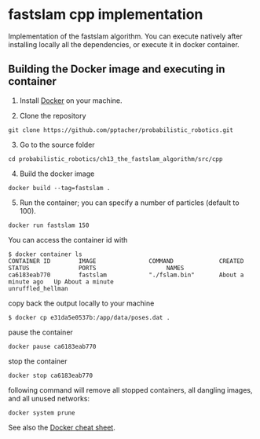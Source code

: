 # fastslam cpp implementation

Implementation of the fastslam algorithm. You can execute natively after installing locally all the dependencies, or execute it in docker container.

## Building the Docker image and executing in container

1. Install [Docker](https://www.docker.com/get-started) on your machine.

2. Clone the repository

```
git clone https://github.com/pptacher/probabilistic_robotics.git
```

3. Go to the source folder

```
cd probabilistic_robotics/ch13_the_fastslam_algorithm/src/cpp
```

4. Build the docker image

```
docker build --tag=fastslam .
```

5. Run the container; you can specify a number of particles (default to 100).

```
docker run fastslam 150
```

You can access the container id with
```
$ docker container ls
CONTAINER ID        IMAGE               COMMAND             CREATED              STATUS              PORTS                    NAMES
ca6183eab770        fastslam            "./fslam.bin"       About a minute ago   Up About a minute                            unruffled_hellman
```
copy back the output locally to your machine
```
$ docker cp e31da5e0537b:/app/data/poses.dat .
```

pause the container
```
docker pause ca6183eab770
```

stop the container
```
docker stop ca6183eab770
```

following command will remove all stopped containers, all dangling images, and all unused networks:
```
docker system prune
```

See also  the [Docker cheat sheet](https://www.docker.com/sites/default/files/Docker_CheatSheet_08.09.2016_0.pdf).
